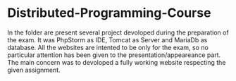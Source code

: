 # Distributed-Programming-Course

In the folder are present several project devoloped during the preparation of the exam. It was PhpStorm as IDE, Tomcat as Server and MariaDb as database. All the websites are intented to be only for the exam, so no particular attention has been given to the presentation/appeareance part. The main concern was to devoloped a fully working website respecting the given assignment.
